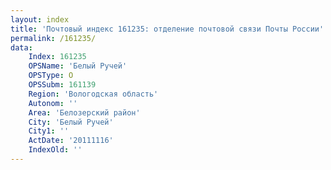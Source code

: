 ```yaml
---
layout: index
title: 'Почтовый индекс 161235: отделение почтовой связи Почты России'
permalink: /161235/
data:
    Index: 161235
    OPSName: 'Белый Ручей'
    OPSType: О
    OPSSubm: 161139
    Region: 'Вологодская область'
    Autonom: ''
    Area: 'Белозерский район'
    City: 'Белый Ручей'
    City1: ''
    ActDate: '20111116'
    IndexOld: ''
---
```

